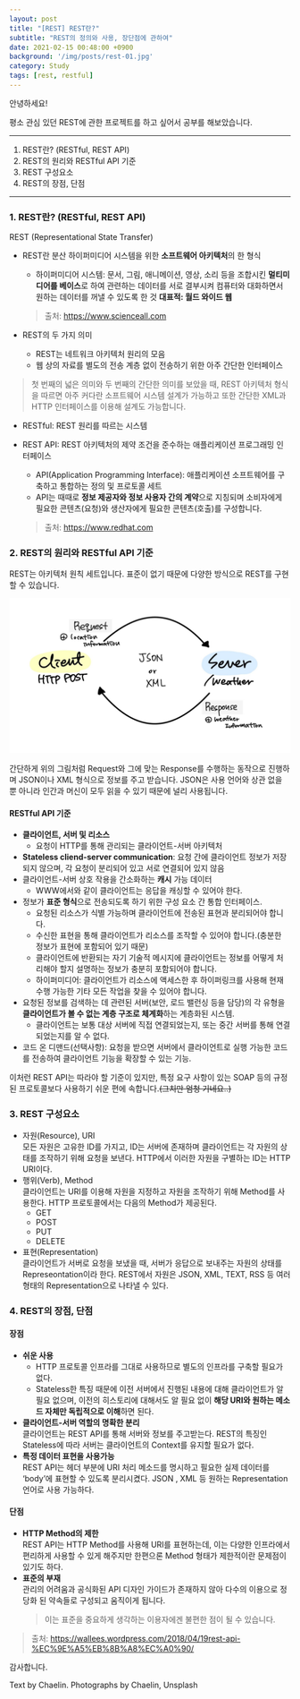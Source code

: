 ```yaml
---
layout: post
title: "[REST] REST란?"
subtitle: "REST의 정의와 사용, 장단점에 관하여"
date: 2021-02-15 00:48:00 +0900
background: '/img/posts/rest-01.jpg'
category: Study
tags: [rest, restful]
---
```

안녕하세요! 

평소 관심 있던 REST에 관한 프로젝트를 하고 싶어서 공부를 해보았습니다.

*****

1. REST란? (RESTful, REST API)
2. REST의 원리와 RESTful API 기준
3. REST 구성요소
4. REST의 장점, 단점

*****

### 1. REST란? (RESTful, REST API)
REST (Representational State Transfer)

* REST란 분산 하이퍼미디어 시스템을 위한 **소프트웨어 아키텍처**의 한 형식
    - 하이퍼미디어 시스템: 문서, 그림, 애니메이션, 영상, 소리 등을 조합시킨 **멀티미디어를 베이스**로 하여 관련하는 데이터를 서로 결부시켜 컴퓨터와 대화하면서 원하는 데이터를 꺼낼 수 있도록 한 것 **대표적: 월드 와이드 웹**
    > 출처: https://www.scienceall.com

* REST의 두 가지 의미
    - REST는 네트워크 아키텍처 원리의 모음
    - 웹 상의 자료를 별도의 전송 계층 없이 전송하기 위한 아주 간단한 인터페이스
> 첫 번째의 넓은 의미와 두 번째의 간단한 의미를 보았을 때, REST 아키텍처 형식을 따르면 아주 커다란 소프트웨어 시스템 설계가 가능하고 또한 간단한 XML과 HTTP 인터페이스를 이용해 설계도 가능합니다.

* RESTful: REST 원리를 따르는 시스템

* REST API: REST 아키텍처의 제약 조건을 준수하는 애플리케이션 프로그래밍 인터페이스
    - API(Application Programming Interface): 애플리케이션 소프트웨어를 구축하고 통합하는 정의 및 프로토콜 세트
    - API는 때때로 **정보 제공자와 정보 사용자 간의 계약**으로 지칭되며 소비자에게 필요한 콘텐츠(요청)와 생산자에게 필요한 콘텐츠(호출)를 구성합니다.
    > 출처: https://www.redhat.com

### 2. REST의 원리와 RESTful API 기준
REST는 아키텍처 원칙 세트입니다. 표준이 없기 때문에 다양한 방식으로 REST를 구현할 수 있습니다.

<img class="img-fluid" src="/img/posts/inPost/rest-01.jpg">

간단하게 위의 그림처럼 Request와 그에 맞는 Response를 수행하는 동작으로 진행하며 JSON이나 XML 형식으로 정보를 주고 받습니다. JSON은 사용 언어와 상관 없을 뿐 아니라 인간과 머신이 모두 읽을 수 있기 때문에 널리 사용됩니다.

#### RESTful API 기준

* **클라이언트, 서버 및 리소스**
    - 요청이 HTTP를 통해 관리되는 클라이언트-서버 아키텍처
* **Stateless cliend-server communication**: 요청 간에 클라이언트 정보가 저장되지 않으며, 각 요청이 분리되어 있고 서로 연결되어 있지 않음
* 클라이언트-서버 상호 작용을 간소화하는 **캐시** 가능 데이터
    - WWW에서와 같이 클라이언트는 응답을 캐싱할 수 있어야 한다.   
* 정보가 **표준 형식**으로 전송되도록 하기 위한 구성 요소 간 통합 인터페이스.
    - 요청된 리소스가 식별 가능하며 클라이언트에 전송된 표현과 분리되어야 합니다.
    - 수신한 표현을 통해 클라이언트가 리소스를 조작할 수 있어야 합니다.(충분한 정보가 표현에 포함되어 있기 때문)
    - 클라이언트에 반환되는 자기 기술적 메시지에 클라이언트는 정보를 어떻게 처리해야 할지 설명하는 정보가 충분히 포함되어야 합니다.
    - 하이퍼미디어: 클라이언트가 리소스에 액세스한 후 하이퍼링크를 사용해 현재 수행 가능한 기타 모든 작업을 찾을 수 있어야 합니다.
* 요청된 정보를 검색하는 데 관련된 서버(보안, 로드 밸런싱 등을 담당)의 각 유형을 **클라이언트가 볼 수 없는 계층 구조로 체계화**하는 계층화된 시스템.
    - 클라이언트는 보통 대상 서버에 직접 연결되었는지, 또는 중간 서버를 통해 연결되었는지를 알 수 없다.
* 코드 온 디맨드(선택사항): 요청을 받으면 서버에서 클라이언트로 실행 가능한 코드를 전송하여 클라이언트 기능을 확장할 수 있는 기능.


이처런 REST API는 따라야 할 기준이 있지만, 특정 요구 사항이 있는 SOAP 등의 규정된 프로토콜보다 사용하기 쉬운 편에 속합니다.~~(그치만 엄청 기네요..)~~

### 3. REST 구성요소

* 자원(Resource), URI   
    모든 자원은 고유한 ID를 가지고, ID는 서버에 존재하며 클라이언트는 각 자원의 상태를 조작하기 위해 요청을 보낸다. HTTP에서 이러한 자원을 구별하는 ID는 HTTP URI이다.
* 행위(Verb), Method   
    클라이언트는 URI를 이용해 자원을 지정하고 자원을 조작하기 위해 Method를 사용한다. HTTP 프로토콜에서는 다음의 Method가 제공된다.
    - GET
    - POST
    - PUT
    - DELETE
* 표현(Representation)   
    클라이언트가 서버로 요청을 보냈을 때, 서버가 응답으로 보내주는 자원의 상태를 Represeontation이라 한다. REST에서 자원은 JSON, XML, TEXT, RSS 등 여러형태의 Representation으로 나타낼 수 있다.

### 4. REST의 장점, 단점

#### 장점
* **쉬운 사용**   
    - HTTP 프로토콜 인프라를 그대로 사용하므로 별도의 인프라를 구축할 필요가 없다.
    - Stateless한 특징 때문에 이전 서버에서 진행된 내용에 대해 클라이언트가 알 필요 없으며, 이전의 히스토리에 대해서도 알 필요 없이 **해당 URI와 원하는 메소드 자체만 독립적으로 이해**하면 된다.
* **클라이언트-서버 역할의 명확한 분리**   
    클라이언트는 REST API를 통해 서버와 정보를 주고받는다. REST의 특징인 Stateless에 따라 서버는 클라이언트의 Context를 유지할 필요가 없다.
* **특정 데이터 표현을 사용가능**   
    REST API는 헤더 부분에 URI 처리 메소드를 명시하고 필요한 실제 데이터를 ‘body’에 표현할 수 있도록 분리시켰다. JSON , XML 등 원하는 Representation 언어로 사용 가능하다.

#### 단점
* **HTTP Method의 제한**   
    REST API는 HTTP Method를 사용해 URI를 표현하는데, 이는 다양한 인프라에서 편리하게 사용할 수 있게 해주지만 한편으론 Method 형태가 제한적이란 문제점이 있기도 하다.
* **표준의 부재**   
    관리의 어려움과 공식화된 API 디자인 가이드가 존재하지 않아 다수의 이용으로 정당화 된 약속들로 구성되고 움직이게 됩니다.
    > 이는 표준을 중요하게 생각하는 이용자에겐 불편한 점이 될 수 있습니다.

> 출처: https://wallees.wordpress.com/2018/04/19rest-api-%EC%9E%A5%EB%8B%A8%EC%A0%90/

감사합니다.
<p class = "placeholder">Text by Chaelin. Photographs by Chaelin, Unsplash</p>
